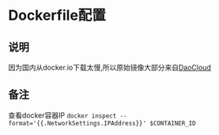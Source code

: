 # Dockerfile配置

## 说明
因为国内从docker.io下载太慢,所以原始镜像大部分来自[DaoCloud](https://www.daocloud.io/)

## 备注
查看docker容器IP `docker inspect --format='{{.NetworkSettings.IPAddress}}' $CONTAINER_ID`

